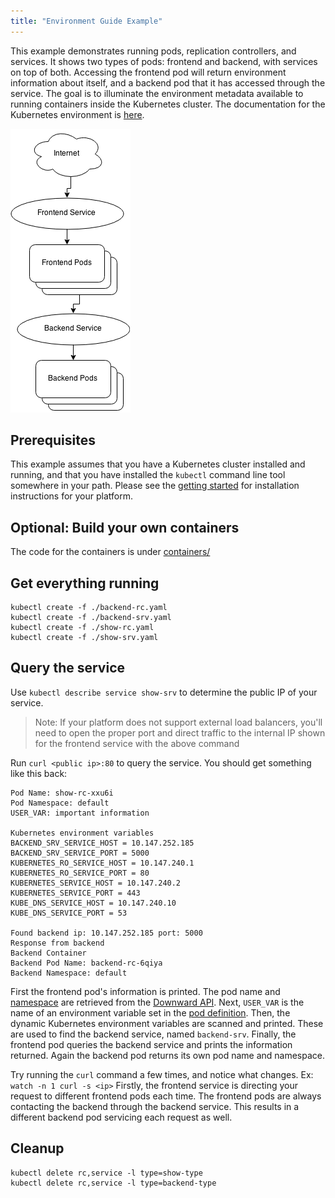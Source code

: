 ```yaml
---
title: "Environment Guide Example"
---
```

This example demonstrates running pods, replication controllers, and
services. It shows two types of pods: frontend and backend, with
services on top of both. Accessing the frontend pod will return
environment information about itself, and a backend pod that it has
accessed through the service. The goal is to illuminate the
environment metadata available to running containers inside the
Kubernetes cluster. The documentation for the Kubernetes environment
is [here](/{{page.version}}/docs/user-guide/container-environment).

![Diagram](/images/docs/diagram.png)

## Prerequisites

This example assumes that you have a Kubernetes cluster installed and
running, and that you have installed the `kubectl` command line tool
somewhere in your path.  Please see the [getting
started](/{{page.version}}/docs/getting-started-guides/) for installation instructions
for your platform.

## Optional: Build your own containers

The code for the containers is under
[containers/](containers/)

## Get everything running

```shell
kubectl create -f ./backend-rc.yaml
kubectl create -f ./backend-srv.yaml
kubectl create -f ./show-rc.yaml
kubectl create -f ./show-srv.yaml
```

## Query the service

Use `kubectl describe service show-srv` to determine the public IP of
your service.

> Note: If your platform does not support external load balancers,
> you'll need to open the proper port and direct traffic to the
> internal IP shown for the frontend service with the above command

Run `curl <public ip>:80` to query the service. You should get
something like this back:

```shell
Pod Name: show-rc-xxu6i
Pod Namespace: default
USER_VAR: important information

Kubernetes environment variables
BACKEND_SRV_SERVICE_HOST = 10.147.252.185
BACKEND_SRV_SERVICE_PORT = 5000
KUBERNETES_RO_SERVICE_HOST = 10.147.240.1
KUBERNETES_RO_SERVICE_PORT = 80
KUBERNETES_SERVICE_HOST = 10.147.240.2
KUBERNETES_SERVICE_PORT = 443
KUBE_DNS_SERVICE_HOST = 10.147.240.10
KUBE_DNS_SERVICE_PORT = 53

Found backend ip: 10.147.252.185 port: 5000
Response from backend
Backend Container
Backend Pod Name: backend-rc-6qiya
Backend Namespace: default
```

First the frontend pod's information is printed. The pod name and
[namespace](https://github.com/kubernetes/kubernetes/blob/release-1.1/docs/design/namespaces.md) are retrieved from the
[Downward API](/{{page.version}}/docs/user-guide/downward-api). Next, `USER_VAR` is the name of
an environment variable set in the [pod
definition](show-rc.yaml). Then, the dynamic Kubernetes environment
variables are scanned and printed. These are used to find the backend
service, named `backend-srv`. Finally, the frontend pod queries the
backend service and prints the information returned. Again the backend
pod returns its own pod name and namespace.

Try running the `curl` command a few times, and notice what
changes. Ex: `watch -n 1 curl -s <ip>` Firstly, the frontend service
is directing your request to different frontend pods each time. The
frontend pods are always contacting the backend through the backend
service. This results in a different backend pod servicing each
request as well.

## Cleanup

```shell
kubectl delete rc,service -l type=show-type
kubectl delete rc,service -l type=backend-type
```